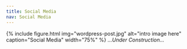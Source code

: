 ```yaml
---
title: Social Media
nav: Social Media
---
```

{% include figure.html img="wordpress-post.jpg" alt="intro image here" caption="Social Media" width="75%" %}
*...Under Construction...*

